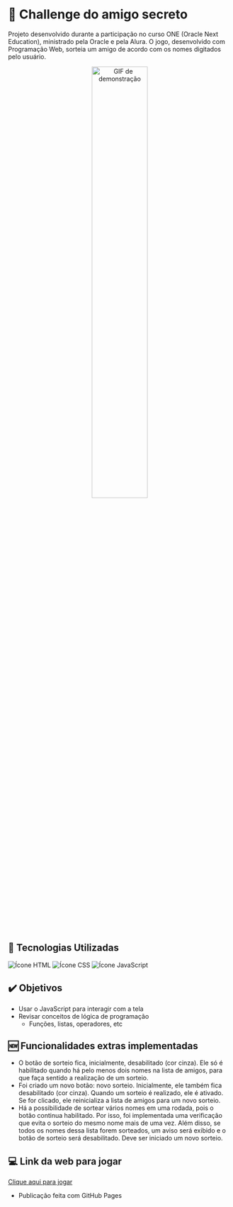 # 📌 Challenge do amigo secreto

Projeto desenvolvido durante a participação no curso ONE (Oracle Next Education), ministrado pela Oracle e pela Alura. O jogo, desenvolvido com Programação Web, sorteia um amigo de acordo com os nomes digitados pelo usuário. 

<p align="center">
  <img src="https://github.com/user-attachments/assets/b151686e-e1da-4013-993e-8b04ec0adc82" alt="GIF de demonstração" width=50%>
</p>


## 🚀 Tecnologias Utilizadas

<div>
   <img src="https://img.shields.io/badge/HTML-239120?style=for-the-badge&logo=html5&logoColor=white" alt="Ícone HTML">
   <img src="https://img.shields.io/badge/CSS-239120?&style=for-the-badge&logo=css3&logoColor=white" alt="Ícone CSS">
   <img src="https://img.shields.io/badge/JavaScript-F7DF1E?style=for-the-badge&logo=javascript&logoColor=black" alt="Ícone JavaScript">
</div>

## ✔️ Objetivos

- Usar o JavaScript para interagir com a tela
- Revisar conceitos de lógica de programação
   - Funções, listas, operadores, etc


## 🆕 Funcionalidades extras implementadas

- O botão de sorteio fica, inicialmente, desabilitado (cor cinza). Ele só é habilitado quando há pelo menos dois nomes na lista de amigos, para que faça sentido a realização de um sorteio.
- Foi criado um novo botão: novo sorteio. Inicialmente, ele também fica desabilitado (cor cinza). Quando um sorteio é realizado, ele é ativado. Se for clicado, ele reinicializa a lista de amigos para um novo sorteio. 
- Há a possibilidade de sortear vários nomes em uma rodada, pois o botão continua habilitado. Por isso, foi implementada uma verificação que evita o sorteio do mesmo nome mais de uma vez. Além disso, se todos os nomes dessa lista forem sorteados, um aviso será exibido e o botão de sorteio será desabilitado. Deve ser iniciado um novo sorteio.


## 💻 Link da web para jogar 
[Clique aqui para jogar](https://cat-macedo.github.io/challenge-amigo-secreto/)
 - Publicação feita com GitHub Pages
